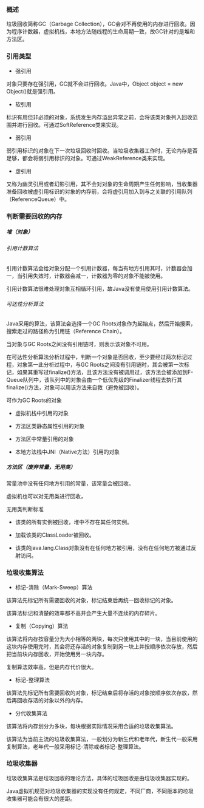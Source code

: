 ### 概述

垃圾回收简称GC（Garbage Collection），GC会对不再使用的内存进行回收。因为程序计数器，虚拟机栈，本地方法随线程的生命周期一致，故GC针对的是堆和方法区。

### 引用类型

* 强引用

对象只要存在强引用，GC就不会进行回收。Java中，Object object = new Object()就是强引用。

* 软引用

标识有用但非必须的对象，系统发生内存溢出异常之前，会将该类对象列入回收范围并进行回收。可通过SoftReference类来实现。

* 弱引用

弱引用标识的对象在下一次垃圾回收时回收。当垃圾收集器工作时，无论内存是否足够，都会将弱引用标识的对象。可通过WeakReference类来实现。

* 虚引用

又称为幽灵引用或者幻影引用，其不会对对象的生命周期产生任何影响，当收集器准备回收被虚引用标识的对象的内存前，会将虚引用加入到与之关联的引用队列（ReferenceQueue）中。

### 判断需要回收的内存

##### 堆（对象）

###### 引用计数算法

引用计数算法会给对象分配一个引用计数器，每当有地方引用其时，计数器会加一，当引用失效时，计数器会减一，计数器为零的对象不能被使用。

引用计数算法很难处理对象互相循环引用，故Java没有使用使用引用计数算法。

###### 可达性分析算法

Java采用的算法，该算法会选择一个GC Roots对象作为起始点，然后开始搜索，搜索走过的路径称为引用链（Reference Chain）。

当对象与GC Roots之间没有引用链时，则表示该对象不可用。

在可达性分析算法分析过程中，判断一个对象是否回收，至少要经过两次标记过程，对象第一此分析过程中，与GC Roots之间没有引用链时，其会被第一次标记，如果其重写过finalize()方法，且该方法没有被调用过，该方法会被添加到F-Queue队列中，该队列中的对象会由一个低优先级的Finalizer线程去执行其finalize()方法，对象可以用该方法来自救（避免被回收）。

可作为GC Roots的对象

* 虚拟机栈中引用的对象

* 方法区类静态属性引用的对象

* 方法区中常量引用的对象

* 本地方法栈中JNI（Native方法）引用的对象

##### 方法区（废弃常量，无用类）

常量池中没有任何地方引用的常量，该常量会被回收。

虚拟机也可以对无用类进行回收，

无用类判断标准

* 该类的所有实例被回收，堆中不存在其任何实例。

* 加载该类的ClassLoader被回收。

* 该类的java.lang.Class对象没有在任何地方被引用，没有在任何地方被通过反射访问。

### 垃圾收集算法

* 标记-清除（Mark-Sweep）算法

该算法先标记所有需要回收的对象，标记结束后再统一回收标记的对象。

该算法标记和清楚的效率都不高并会产生大量不连续的内存碎片。

* 复制（Copying）算法

该算法将内存按容量分为大小相等的两块，每次只使用其中的一块，当目前使用的这块内存使用完时，其会将还存活的对象复制到另一块上并按顺序依次存放，然后把当前块内存回收，开始使用另一块内存。

复制算法效率高，但是内存代价很大。

* 标记-整理算法

该算法先标记所有需要回收的对象，标记结束后将存活的对象按顺序依次存放，然后再回收存活的对象以外的内存。

* 分代收集算法

该算法将内存划分为多块，每块根据实际情况采用合适的垃圾收集算法。

该算法为当前主流的垃圾收集算法，一般划分为新生代和老年代，新生代一般采用复制算法，老年代一般采用标记-清除或者标记-整理算法。

### 垃圾收集器

垃圾收集算法是垃圾回收的理论方法，具体的垃圾回收是由垃圾收集器实现的。

Java虚拟机规范对垃圾收集器的实现没有任何规定，不同厂商，不同版本的垃圾收集器可能会有很大的差距。